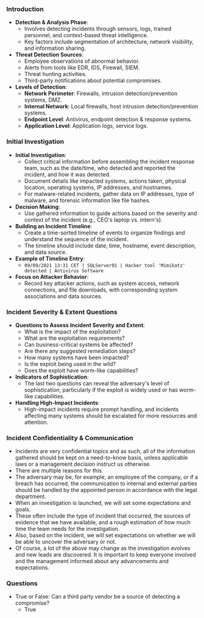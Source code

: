 ### Introduction
- **Detection & Analysis Phase**:
    - Involves detecting incidents through sensors, logs, trained personnel, and context-based threat intelligence.
    - Key factors include segmentation of architecture, network visibility, and information sharing.
- **Threat Detection Sources**:
    - Employee observations of abnormal behavior.
    - Alerts from tools like EDR, IDS, Firewall, SIEM.
    - Threat hunting activities.
    - Third-party notifications about potential compromises.
- **Levels of Detection**:
    - **Network Perimeter**: Firewalls, intrusion detection/prevention systems, DMZ.
    - **Internal Network**: Local firewalls, host intrusion detection/prevention systems.
    - **Endpoint Level**: Antivirus, endpoint detection & response systems.
    - **Application Level**: Application logs, service logs.



### Initial Investigation
- **Initial Investigation**:
    - Collect critical information before assembling the incident response team, such as the date/time, who detected and reported the incident, and how it was detected.
    - Document details like impacted systems, actions taken, physical location, operating systems, IP addresses, and hostnames.
    - For malware-related incidents, gather data on IP addresses, type of malware, and forensic information like file hashes.
- **Decision Making**:
    - Use gathered information to guide actions based on the severity and context of the incident (e.g., CEO's laptop vs. intern's).
- **Building an Incident Timeline**:
    - Create a time-sorted timeline of events to organize findings and understand the sequence of the incident.
    - The timeline should include date, time, hostname, event description, and data source.
- **Example of Timeline Entry**:
    - `09/09/2021 13:31 CET | SQLServer01 | Hacker tool 'Mimikatz' detected | Antivirus Software`
- **Focus on Attacker Behavior**:
    - Record key attacker actions, such as system access, network connections, and file downloads, with corresponding system associations and data sources.



### Incident Severity & Extent Questions
- **Questions to Assess Incident Severity and Extent**:
    - What is the impact of the exploitation?
    - What are the exploitation requirements?
    - Can business-critical systems be affected?
    - Are there any suggested remediation steps?
    - How many systems have been impacted?
    - Is the exploit being used in the wild?
    - Does the exploit have worm-like capabilities?
- **Indicators of Sophistication**:
    - The last two questions can reveal the adversary's level of sophistication, particularly if the exploit is widely used or has worm-like capabilities.
- **Handling High-Impact Incidents**:
    - High-impact incidents require prompt handling, and incidents affecting many systems should be escalated for more resources and attention.



### Incident Confidentiality & Communication
- Incidents are very confidential topics and as such, all of the information gathered should be kept on a need-to-know basis, unless applicable laws or a management decision instruct us otherwise.
- There are multiple reasons for this. 
- The adversary may be, for example, an employee of the company, or if a breach has occurred, the communication to internal and external parties should be handled by the appointed person in accordance with the legal department.
- When an investigation is launched, we will set some expectations and goals. 
- These often include the type of incident that occurred, the sources of evidence that we have available, and a rough estimation of how much time the team needs for the investigation. 
- Also, based on the incident, we will set expectations on whether we will be able to uncover the adversary or not.
- Of course, a lot of the above may change as the investigation evolves and new leads are discovered. It is important to keep everyone involved and the management informed about any advancements and expectations.



### Questions
- True or False: Can a third party vendor be a source of detecting a compromise?
	- True